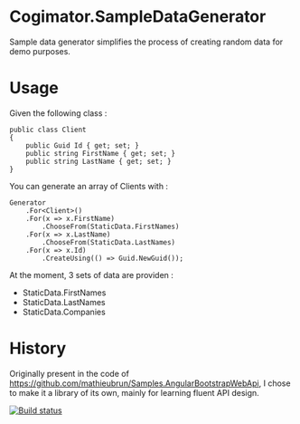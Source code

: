 Cogimator.SampleDataGenerator
=============================

Sample data generator simplifies the process of creating random data for demo purposes.

Usage
=====

Given the following class :

    public class Client
    {
        public Guid Id { get; set; }
        public string FirstName { get; set; }
        public string LastName { get; set; }
    }

You can generate an array of Clients with :

    Generator
        .For<Client>()
        .For(x => x.FirstName)
            .ChooseFrom(StaticData.FirstNames)
        .For(x => x.LastName)
            .ChooseFrom(StaticData.LastNames)
        .For(x => x.Id)
            .CreateUsing(() => Guid.NewGuid());

At the moment, 3 sets of data are providen :
- StaticData.FirstNames
- StaticData.LastNames
- StaticData.Companies

History
=======

Originally present in the code of https://github.com/mathieubrun/Samples.AngularBootstrapWebApi, I chose to make it a library of its own, mainly for learning fluent API design.

[![Build status](https://ci.appveyor.com/api/projects/status/6pr6gdy8osxpxbti?svg=true)](https://ci.appveyor.com/project/Mathieu/sampledatagenerator)

